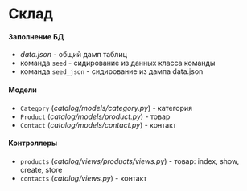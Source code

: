 # Склад

#### Заполнение БД
  * *data.json* - общий дамп таблиц
  * команда ``seed`` - сидирование из данных класса команды
  * команда ``seed_json`` - сидирование из дампа data.json

#### Модели
+ ``Category`` (*catalog/models/category.py*) - категория
+ ``Product`` (*catalog/models/product.py*) - товар
+ ``Contact`` (*catalog/models/contact.py*) - контакт

#### Контроллеры
+ ``products`` (*catalog/views/products/views.py*) - товар: index, show, create, store
+ ``contacts`` (*catalog/views.py*) - контакт
